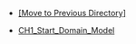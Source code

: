 - [[Move to Previous Directory]](../README.md)

- [CH1_Start_Domain_Model](./ch1_start_domain_model.md)
